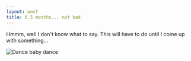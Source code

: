 ```yaml
---
layout: post
title: 6.5 months... not bad
---
```


Hmmm, well I don't know what to say.  This will have to do until I come up with something...

![Dance baby dance](http://vandev.com/assets/2007/10/30/dance.gif)
